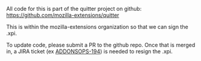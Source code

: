 All code for this is part of the quitter project on github:
https://github.com/mozilla-extensions/quitter

This is within the mozilla-extensions organization so that we can sign the .xpi.

To update code, please submit a PR to the github repo.  Once that is merged in, a JIRA ticket (ex [ADDONSOPS-194](https://mozilla-hub.atlassian.net/browse/ADDONSOPS-194)) is needed to resign the .xpi.
